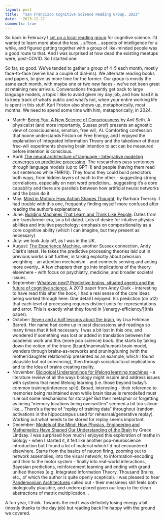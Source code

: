 ```yaml
---
layout: post
title:  "San Francisco Cognitive Science Reading Group, 2023"
date:   2023-12-27
comments: true
---
```


So back in February I <a href="/readinggroup/">set up a local reading group</a> for cognitive science. I’d wanted to learn more about the less… _silicon_… aspects of intelligence for a while, and figured getting together with a group of like-minded people was a good route to that. And I was surprised at how dead the existing meetups were, post-COVID. So I started one.

So far, so good. We’ve tended to gather a group of 4-5 each month, mostly face-to-face (we’ve had a couple of dial-ins). We alternate reading books and papers, to give us more time for the former. Our group is mostly the same each month, with maybe one or two new faces - we’ve not been great at retaining new arrivals. Conversations frequently get back to large language models, a topic I like to avoid given my day job, and how hard it is to keep track of what’s public and what’s not, when your entire working life is spent in this stuff. Karl Friston also shows up, metaphorically, most months. We need to spend some time with him, metaphorically, in 2024.

* March: [Being You: A New Science of Consciousness](https://www.amazon.com/Being-You-New-Science-Consciousness/dp/1524742872) by Anil Seth. A physicalist (and more importantly, Sussex prof) presents an agnostic view of consciousness, emotion, free will, AI. Comforting confession that noone understands Friston on Free Energy, and I enjoyed the explanation of Integrated Information Theory and the takedown of those free-will experiments showing brain intention to act can be measured before intention is conscious.
* April: [The neural architecture of language - Integrative modeling converges on predictive processing](https://www.pnas.org/doi/10.1073/pnas.2105646118). The researchers pass sentences through language models (up to GPT-1) and people (having them read out sentences while FMRI’d). They found they could build predictors both ways, from hidden layers of each to the other - suggesting strong correlations, especially on next word prediction… suggesting it’s a core capability and there are parallels between how artificial neural networks and the brain do it.
* May: [Mind in Motion: How Action Shapes Thought](https://www.amazon.com/Mind-Motion-Action-Shapes-Thought/dp/046509306X), by Barbara Tversky. I had trouble with this one, frequently finding myself more confused after reading the author’s explanations.
* June: [Building Machines That Learn and Think Like People](https://arxiv.org/abs/1604.00289). Dates from pre-transformer era, so a bit dated. Lots of desire for intuitive physics abilities and intuitive psychology; emphasis on compositionality as a core cognitive ability (which I can imagine, but they present as necessary)
* July: we took July off, as I was in the UK.
* August: [The Experience Machine](https://www.penguinrandomhouse.com/books/608016/the-experience-machine-by-andy-clark/), another Sussex connection, Andy Clark’s latest. He takes the predictive processing theories laid out in previous works a bit further, in talking explicitly about precision weighting - an attention mechanism - and connects sensing and acting more overtly.. A few chapters then go into implications of the theory elsewhere - with focus on psychiatry, medicine, and broader societal issues.
* September: [Whatever next? Predictive brains, situated agents and the future of cognitive science.](https://pubmed.ncbi.nlm.nih.gov/23663408/) A 2013 paper from Andy Clark - interesting to have read this after the book, I had a real sense of the core ideas being worked through here. One detail I enjoyed: his prediction (on p12) that each level  of processing requires distinct units for representations and error. This is exactly what they found in [/energy-efficiency/](this paper).
* October: [Seven and a half lessons about the brain](https://www.amazon.com/Seven-Half-Lessons-About-Brain/dp/0358157145), by Lisa Feldman Barrett. Her name had come up in past discussions and readings so many times that it felt necessary. I was a bit lost in this one, and wondered if something was lost or added in translation between her academic work and this (more pop science) book. She starts by taking down the notion of the triune (lizard/mammal/human) brain model, wanders through brains-as-networks and pruning/tuning (with the mother/daughter relationship presented as an example, which I found plausible but not convincing), then through social/cultural implications and to the idea of brains creating reality.
* November: [Biological Underpinnings for lifelong learning machines](https://www.nature.com/articles/s42256-022-00452-0) - a literature review of all the ways biology might inspire and address issues with systems that need lifelong learning (i.e. those beyond today’s common training/inference split). Broad, interesting - their reference to memories being maintained even while brain tissue is remodelled must rule out some mechanisms for storage? But their metaphor or forgetting as being “memory locations being overwritten” seemed a bit too silicon-like… There’s a theme of “replay of training data” throughout (random activations in the hippocampus used for rehearsal/generative replay). Working out what needs to be stored for replay seems important.
* December: [Models of the Mind: How Physics, Engineering and Mathematics Have Shaped Our Understanding of the Brain](https://www.amazon.com/Models-Mind-Engineering-Mathematics-Understanding/dp/1472966422) by Grace Lindsay. I was surprised how much I enjoyed this exploration of maths in biology - when I started it, it felt like another pop-neuroscience introduction but I found a lot of material which I'd not encountered elsewhere. Starts from the basics of neuron firing, zooming out to network assemblies, into the visual network, to information-encoding and then to the motor system - finally into real-world interactions, Bayesian predictions, reinforcement learning and ending with grand unified theories (e.g. Integrated Information Theory, Thousand Brains, etc., of which the author is quite openly sceptical). I was pleased to hear [Pandemonium Architectures](https://en.wikipedia.org/wiki/Pandemonium_architecture) called out - their messiness still feels both biologically plausible, and underexplored given our leap to the clean abstractions of matrix multiplication. .

A fun year, I think. Towards the end I was definitely losing energy a bit (mostly thanks to the day job) but reading back I’m happy with the ground we covered.

